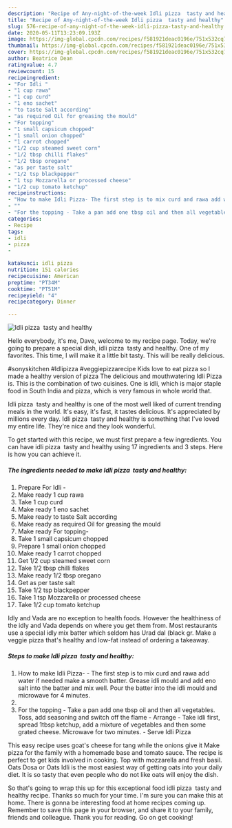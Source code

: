 ```yaml
---
description: "Recipe of Any-night-of-the-week Idli pizza  tasty and healthy"
title: "Recipe of Any-night-of-the-week Idli pizza  tasty and healthy"
slug: 576-recipe-of-any-night-of-the-week-idli-pizza-tasty-and-healthy
date: 2020-05-11T13:23:09.193Z
image: https://img-global.cpcdn.com/recipes/f581921deac0196e/751x532cq70/idli-pizza-tasty-and-healthy-recipe-main-photo.jpg
thumbnail: https://img-global.cpcdn.com/recipes/f581921deac0196e/751x532cq70/idli-pizza-tasty-and-healthy-recipe-main-photo.jpg
cover: https://img-global.cpcdn.com/recipes/f581921deac0196e/751x532cq70/idli-pizza-tasty-and-healthy-recipe-main-photo.jpg
author: Beatrice Dean
ratingvalue: 4.7
reviewcount: 15
recipeingredient:
- "For Idli "
- "1 cup rawa"
- "1 cup curd"
- "1 eno sachet"
- "to taste Salt according"
- "as required Oil for greasing the mould"
- "For topping"
- "1 small capsicum chopped"
- "1 small onion chopped"
- "1 carrot chopped"
- "1/2 cup steamed sweet corn"
- "1/2 tbsp chilli flakes"
- "1/2 tbsp oregano"
- "as per taste salt"
- "1/2 tsp blackpepper"
- "1 tsp Mozzarella or processed cheese"
- "1/2 cup tomato ketchup"
recipeinstructions:
- "How to make Idli Pizza- The first step is to mix curd and rawa add water if needed make a smooth batter. Grease idli mould and add eno salt into the batter and mix well. Pour the batter into the idli mould and microwave for 4 minutes."
- ""
- "For the topping - Take a pan add one tbsp oil and then all vegetables. Toss, add seasoning and switch off the flame Arrange - Take idli first, spread 1tbsp ketchup, add a mixture of vegetables and then some grated cheese. Microwave for two minutes. Serve Idli Pizza"
categories:
- Recipe
tags:
- idli
- pizza
- 

katakunci: idli pizza  
nutrition: 151 calories
recipecuisine: American
preptime: "PT34M"
cooktime: "PT51M"
recipeyield: "4"
recipecategory: Dinner

---
```



![Idli pizza  tasty and healthy](https://img-global.cpcdn.com/recipes/f581921deac0196e/751x532cq70/idli-pizza-tasty-and-healthy-recipe-main-photo.jpg)

Hello everybody, it's me, Dave, welcome to my recipe page. Today, we're going to prepare a special dish, idli pizza  tasty and healthy. One of my favorites. This time, I will make it a little bit tasty. This will be really delicious.

#sonyskitchen #Idlipizza #veggiepizzarecipe Kids love to eat pizza so I made a healthy version of pizza The delicious and mouthwatering Idli Pizza is. This is the combination of two cuisines. One is idli, which is major staple food in South India and pizza, which is very famous in whole world that.

Idli pizza  tasty and healthy is one of the most well liked of current trending meals in the world. It's easy, it's fast, it tastes delicious. It's appreciated by millions every day. Idli pizza  tasty and healthy is something that I've loved my entire life. They're nice and they look wonderful.


To get started with this recipe, we must first prepare a few ingredients. You can have idli pizza  tasty and healthy using 17 ingredients and 3 steps. Here is how you can achieve it.

<!--inarticleads1-->

##### The ingredients needed to make Idli pizza  tasty and healthy:

1. Prepare For Idli -
1. Make ready 1 cup rawa
1. Take 1 cup curd
1. Make ready 1 eno sachet
1. Make ready to taste Salt according
1. Make ready as required Oil for greasing the mould
1. Make ready For topping-
1. Take 1 small capsicum chopped
1. Prepare 1 small onion chopped
1. Make ready 1 carrot chopped
1. Get 1/2 cup steamed sweet corn
1. Take 1/2 tbsp chilli flakes
1. Make ready 1/2 tbsp oregano
1. Get as per taste salt
1. Take 1/2 tsp blackpepper
1. Take 1 tsp Mozzarella or processed cheese
1. Take 1/2 cup tomato ketchup


Idly and Vada are no exception to health foods. However the healthiness of the idly and Vada depends on where you get them from. Most restaurants use a special idly mix batter which seldom has Urad dal (black gr. Make a veggie pizza that&#39;s healthy and low-fat instead of ordering a takeaway. 

<!--inarticleads2-->

##### Steps to make Idli pizza  tasty and healthy:

1. How to make Idli Pizza- - The first step is to mix curd and rawa add water if needed make a smooth batter. Grease idli mould and add eno salt into the batter and mix well. Pour the batter into the idli mould and microwave for 4 minutes.
1. 
1. For the topping - Take a pan add one tbsp oil and then all vegetables. Toss, add seasoning and switch off the flame - Arrange - Take idli first, spread 1tbsp ketchup, add a mixture of vegetables and then some grated cheese. Microwave for two minutes. - Serve Idli Pizza


This easy recipe uses goat&#39;s cheese for tang while the onions give it Make pizza for the family with a homemade base and tomato sauce. The recipe is perfect to get kids involved in cooking. Top with mozzarella and fresh basil. Oats Dosa or Oats Idli is the most easiest way of getting oats into your daily diet. It is so tasty that even people who do not like oats will enjoy the dish. 

So that's going to wrap this up for this exceptional food idli pizza  tasty and healthy recipe. Thanks so much for your time. I'm sure you can make this at home. There is gonna be interesting food at home recipes coming up. Remember to save this page in your browser, and share it to your family, friends and colleague. Thank you for reading. Go on get cooking!
